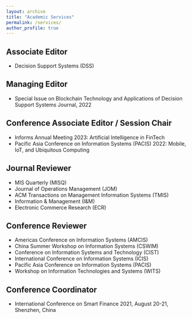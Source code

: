 ```yaml
---
layout: archive
title: "Academic Services"
permalink: /services/
author_profile: true
---
```


## Associate Editor
* Decision Support Systems (DSS)

## Managing Editor
* Special Issue on Blockchain Technology and Applications of Decision Support Systems Journal, 2022

## Conference Associate Editor / Session Chair
* Informs Annual Meeting 2023: Artificial Intelligence in FinTech
* Pacific Asia Conference on Information Systems (PACIS) 2022: Mobile, IoT, and Ubiquitous Computing

## Journal Reviewer
* MIS Quarterly (MISQ)
* Journal of Operations Management (JOM)
* ACM Transactions on Management Information Systems (TMIS)
* Information & Management (I&M)
* Electronic Commerce Research (ECR)

## Conference Reviewer
* Americas Conference on Information Systems (AMCIS)
* China Summer Workshop on Information Systems (CSWIM)
* Conference on Information Systems and Technology (CIST)
* International Conference on Information Systems (ICIS)
* Pacific Asia Conference on Information Systems (PACIS)
* Workshop on Information Technologies and Systems (WITS)

## Conference Coordinator
* International Conference on Smart Finance 2021, August 20-21, Shenzhen, China





